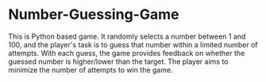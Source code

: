 # Number-Guessing-Game
This is Python based game. It randomly selects a number between 1 and 100, and the player's task is to guess that number within a limited number of attempts. With each guess, the game provides feedback on whether the guessed number is higher/lower than the target. The player aims to minimize the number of attempts to win the game.
